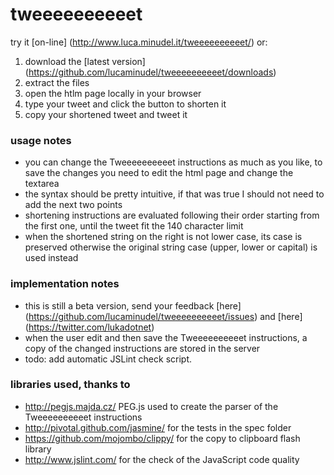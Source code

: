 # tweeeeeeeeeet
try it [on-line] (http://www.luca.minudel.it/tweeeeeeeeeet/) or:

1. download the [latest version] (https://github.com/lucaminudel/tweeeeeeeeeet/downloads)
1. extract the files
1. open the htlm page locally in your browser
1. type your tweet and click the button to shorten it
1. copy your shortened tweet and tweet it

### usage notes
- you can change the Tweeeeeeeeeet instructions as much as you like, to save the changes you need to edit the html page and change the textarea
- the syntax should be pretty intuitive, if that was true I should not need to add the next two points
- shortening instructions are evaluated following their order starting from the first one, until the tweet fit the 140 character limit
- when the shortened string on the right is not lower case, its case is preserved otherwise the original string case (upper, lower or capital) is used instead

### implementation notes
- this is still a beta version, send your feedback [here] (https://github.com/lucaminudel/tweeeeeeeeeet/issues) and [here] (https://twitter.com/lukadotnet)
- when the user edit and then save the  Tweeeeeeeeeet instructions, a copy of the changed instructions are stored in the server
- todo: add automatic JSLint check script.

### libraries used, thanks to
- http://pegjs.majda.cz/ PEG.js used to create the parser of the Tweeeeeeeeeet instructions
- http://pivotal.github.com/jasmine/ for the tests in the spec folder
- https://github.com/mojombo/clippy/ for the copy to clipboard flash library
- http://www.jslint.com/ for the check of the JavaScript code quality